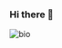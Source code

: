 ### Hi there 👋

![bio](https://github-readme-stats.vercel.app/api?username=endcerro&show_icons=true&hide_title=true&include_all_commits=true)


<!--
**endcerro/endcerro** is a ✨ _special_ ✨ repository because its `README.md` (this file) appears on your GitHub profile.

Here are some ideas to get you started:

- 🔭 I’m currently working on ...
- 🌱 I’m currently learning ...
- 👯 I’m looking to collaborate on ...
- 🤔 I’m looking for help with ...
- 💬 Ask me about ...
- 📫 How to reach me: ...
- 😄 Pronouns: ...
- ⚡ Fun fact: ...
-->
